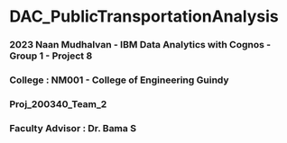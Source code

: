 # DAC_PublicTransportationAnalysis
### 2023 Naan Mudhalvan - IBM Data Analytics with Cognos - Group 1 - Project 8
### College : NM001 - College of Engineering Guindy
### Proj_200340_Team_2
### Faculty Advisor : Dr. Bama S
